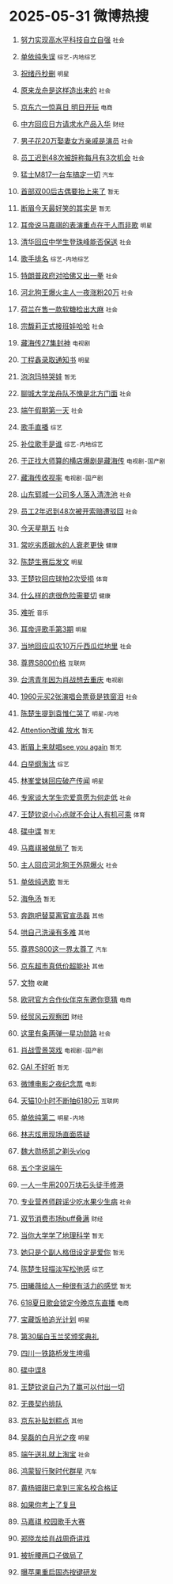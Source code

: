 # 2025-05-31 微博热搜 
1. [努力实现高水平科技自立自强](https://m.weibo.cn/search?containerid=100103type%3D1%26t%3D10%26q%3D%23%E5%8A%AA%E5%8A%9B%E5%AE%9E%E7%8E%B0%E9%AB%98%E6%B0%B4%E5%B9%B3%E7%A7%91%E6%8A%80%E8%87%AA%E7%AB%8B%E8%87%AA%E5%BC%BA%23&stream_entry_id=51&isnewpage=1&extparam=seat%3D1%26q%3D%2523%25E5%258A%25AA%25E5%258A%259B%25E5%25AE%259E%25E7%258E%25B0%25E9%25AB%2598%25E6%25B0%25B4%25E5%25B9%25B3%25E7%25A7%2591%25E6%258A%2580%25E8%2587%25AA%25E7%25AB%258B%25E8%2587%25AA%25E5%25BC%25BA%2523%26dgr%3D0%26cate%3D10103%26filter_type%3Drealtimehot%26stream_entry_id%3D51%26c_type%3D51%26pos%3D0%26display_time%3D1748640097%26pre_seqid%3D1748640097767050254515) `社会` 

2. [单依纯失误](https://m.weibo.cn/search?containerid=100103type%3D1%26t%3D10%26q%3D%23%E5%8D%95%E4%BE%9D%E7%BA%AF%E5%A4%B1%E8%AF%AF%23&stream_entry_id=31&isnewpage=1&extparam=seat%3D1%26cate%3D5001%26dgr%3D0%26stream_entry_id%3D31%26pos%3D0%26flag%3D2%26realpos%3D1%26q%3D%2523%25E5%258D%2595%25E4%25BE%259D%25E7%25BA%25AF%25E5%25A4%25B1%25E8%25AF%25AF%2523%26filter_type%3Drealtimehot%26band_rank%3D1%26c_type%3D31%26lcate%3D5001%26display_time%3D1748640097%26pre_seqid%3D1748640097767050254515) `综艺-内地综艺` 

3. [祝绪丹秒删](https://m.weibo.cn/search?containerid=100103type%3D1%26t%3D10%26q%3D%E7%A5%9D%E7%BB%AA%E4%B8%B9%E7%A7%92%E5%88%A0&stream_entry_id=31&isnewpage=1&extparam=seat%3D1%26cate%3D5001%26dgr%3D0%26stream_entry_id%3D31%26pos%3D1%26flag%3D2%26realpos%3D2%26q%3D%25E7%25A5%259D%25E7%25BB%25AA%25E4%25B8%25B9%25E7%25A7%2592%25E5%2588%25A0%26filter_type%3Drealtimehot%26band_rank%3D2%26c_type%3D31%26lcate%3D5001%26display_time%3D1748640097%26pre_seqid%3D1748640097767050254515) `明星` 

4. [原来龙舟是这样造出来的](https://m.weibo.cn/search?containerid=100103type%3D1%26t%3D10%26q%3D%23%E5%8E%9F%E6%9D%A5%E9%BE%99%E8%88%9F%E6%98%AF%E8%BF%99%E6%A0%B7%E9%80%A0%E5%87%BA%E6%9D%A5%E7%9A%84%23&stream_entry_id=31&isnewpage=1&extparam=seat%3D1%26cate%3D5001%26dgr%3D0%26stream_entry_id%3D31%26pos%3D2%26flag%3D0%26realpos%3D3%26q%3D%2523%25E5%258E%259F%25E6%259D%25A5%25E9%25BE%2599%25E8%2588%259F%25E6%2598%25AF%25E8%25BF%2599%25E6%25A0%25B7%25E9%2580%25A0%25E5%2587%25BA%25E6%259D%25A5%25E7%259A%2584%2523%26filter_type%3Drealtimehot%26band_rank%3D3%26c_type%3D31%26lcate%3D5001%26display_time%3D1748640097%26pre_seqid%3D1748640097767050254515) `社会` 

5. [京东六一惊喜日 明日开玩](https://m.weibo.cn/search?containerid=100103type%3D1%26t%3D10%26q%3D%23%E4%BA%AC%E4%B8%9C%E5%85%AD%E4%B8%80%E6%83%8A%E5%96%9C%E6%97%A5+%E6%98%8E%E6%97%A5%E5%BC%80%E7%8E%A9%23&stream_entry_id=31&isnewpage=1&extparam=seat%3D1%26cate%3D5001%26dgr%3D0%26stream_entry_id%3D31%26adid%3D288463%26q%3D%2523%25E4%25BA%25AC%25E4%25B8%259C%25E5%2585%25AD%25E4%25B8%2580%25E6%2583%258A%25E5%2596%259C%25E6%2597%25A5%2520%25E6%2598%258E%25E6%2597%25A5%25E5%25BC%2580%25E7%258E%25A9%2523%26band_rank%3D4%26pos%3D3%26topic_ad%3D1%26filter_type%3Drealtimehot%26lcate%3D5001%26c_type%3D31%26is_ad_pos%3D1%26display_time%3D1748640097%26pre_seqid%3D1748640097767050254515) `电商` 

6. [中方回应日方请求水产品入华](https://m.weibo.cn/search?containerid=100103type%3D1%26t%3D10%26q%3D%23%E4%B8%AD%E6%96%B9%E5%9B%9E%E5%BA%94%E6%97%A5%E6%96%B9%E8%AF%B7%E6%B1%82%E6%B0%B4%E4%BA%A7%E5%93%81%E5%85%A5%E5%8D%8E%23&stream_entry_id=31&isnewpage=1&extparam=seat%3D1%26cate%3D5001%26dgr%3D0%26stream_entry_id%3D31%26pos%3D4%26flag%3D0%26realpos%3D4%26q%3D%2523%25E4%25B8%25AD%25E6%2596%25B9%25E5%259B%259E%25E5%25BA%2594%25E6%2597%25A5%25E6%2596%25B9%25E8%25AF%25B7%25E6%25B1%2582%25E6%25B0%25B4%25E4%25BA%25A7%25E5%2593%2581%25E5%2585%25A5%25E5%258D%258E%2523%26filter_type%3Drealtimehot%26band_rank%3D4%26c_type%3D31%26lcate%3D5001%26display_time%3D1748640097%26pre_seqid%3D1748640097767050254515) `财经` 

7. [男子花20万娶妻女方亲戚是演员](https://m.weibo.cn/search?containerid=100103type%3D1%26t%3D10%26q%3D%23%E7%94%B7%E5%AD%90%E8%8A%B120%E4%B8%87%E5%A8%B6%E5%A6%BB%E5%A5%B3%E6%96%B9%E4%BA%B2%E6%88%9A%E6%98%AF%E6%BC%94%E5%91%98%23&stream_entry_id=31&isnewpage=1&extparam=seat%3D1%26cate%3D5001%26dgr%3D0%26stream_entry_id%3D31%26pos%3D5%26flag%3D2%26realpos%3D5%26q%3D%2523%25E7%2594%25B7%25E5%25AD%2590%25E8%258A%25B120%25E4%25B8%2587%25E5%25A8%25B6%25E5%25A6%25BB%25E5%25A5%25B3%25E6%2596%25B9%25E4%25BA%25B2%25E6%2588%259A%25E6%2598%25AF%25E6%25BC%2594%25E5%2591%2598%2523%26filter_type%3Drealtimehot%26band_rank%3D5%26c_type%3D31%26lcate%3D5001%26display_time%3D1748640097%26pre_seqid%3D1748640097767050254515) `社会` 

8. [员工迟到48次被辞称每月有3次机会](https://m.weibo.cn/search?containerid=100103type%3D1%26t%3D10%26q%3D%23%E5%91%98%E5%B7%A5%E8%BF%9F%E5%88%B048%E6%AC%A1%E8%A2%AB%E8%BE%9E%E7%A7%B0%E6%AF%8F%E6%9C%88%E6%9C%893%E6%AC%A1%E6%9C%BA%E4%BC%9A%23&stream_entry_id=31&isnewpage=1&extparam=seat%3D1%26cate%3D5001%26dgr%3D0%26stream_entry_id%3D31%26pos%3D6%26flag%3D0%26realpos%3D6%26q%3D%2523%25E5%2591%2598%25E5%25B7%25A5%25E8%25BF%259F%25E5%2588%25B048%25E6%25AC%25A1%25E8%25A2%25AB%25E8%25BE%259E%25E7%25A7%25B0%25E6%25AF%258F%25E6%259C%2588%25E6%259C%25893%25E6%25AC%25A1%25E6%259C%25BA%25E4%25BC%259A%2523%26filter_type%3Drealtimehot%26band_rank%3D6%26c_type%3D31%26lcate%3D5001%26display_time%3D1748640097%26pre_seqid%3D1748640097767050254515) `社会` 

9. [猛士M817一台车搞定一切](https://m.weibo.cn/search?containerid=100103type%3D1%26t%3D10%26q%3D%23%E7%8C%9B%E5%A3%ABM817%E4%B8%80%E5%8F%B0%E8%BD%A6%E6%90%9E%E5%AE%9A%E4%B8%80%E5%88%87%23&stream_entry_id=31&isnewpage=1&extparam=seat%3D1%26cate%3D5001%26dgr%3D0%26stream_entry_id%3D31%26adid%3D288147%26q%3D%2523%25E7%258C%259B%25E5%25A3%25ABM817%25E4%25B8%2580%25E5%258F%25B0%25E8%25BD%25A6%25E6%2590%259E%25E5%25AE%259A%25E4%25B8%2580%25E5%2588%2587%2523%26band_rank%3D7%26pos%3D7%26topic_ad%3D1%26filter_type%3Drealtimehot%26lcate%3D5001%26c_type%3D31%26is_ad_pos%3D1%26display_time%3D1748640097%26pre_seqid%3D1748640097767050254515) `汽车` 

10. [首部双00后古偶要抬上来了](https://m.weibo.cn/search?containerid=100103type%3D1%26t%3D10%26q%3D%E9%A6%96%E9%83%A8%E5%8F%8C00%E5%90%8E%E5%8F%A4%E5%81%B6%E8%A6%81%E6%8A%AC%E4%B8%8A%E6%9D%A5%E4%BA%86&stream_entry_id=31&isnewpage=1&extparam=seat%3D1%26cate%3D5001%26dgr%3D0%26stream_entry_id%3D31%26pos%3D8%26flag%3D2%26realpos%3D7%26q%3D%25E9%25A6%2596%25E9%2583%25A8%25E5%258F%258C00%25E5%2590%258E%25E5%258F%25A4%25E5%2581%25B6%25E8%25A6%2581%25E6%258A%25AC%25E4%25B8%258A%25E6%259D%25A5%25E4%25BA%2586%26filter_type%3Drealtimehot%26band_rank%3D7%26c_type%3D31%26lcate%3D5001%26display_time%3D1748640097%26pre_seqid%3D1748640097767050254515) `暂无` 

11. [断眉今天最好笑的其实是](https://m.weibo.cn/search?containerid=100103type%3D1%26t%3D10%26q%3D%E6%96%AD%E7%9C%89%E4%BB%8A%E5%A4%A9%E6%9C%80%E5%A5%BD%E7%AC%91%E7%9A%84%E5%85%B6%E5%AE%9E%E6%98%AF&stream_entry_id=31&isnewpage=1&extparam=seat%3D1%26cate%3D5001%26dgr%3D0%26stream_entry_id%3D31%26pos%3D9%26flag%3D2%26realpos%3D8%26q%3D%25E6%2596%25AD%25E7%259C%2589%25E4%25BB%258A%25E5%25A4%25A9%25E6%259C%2580%25E5%25A5%25BD%25E7%25AC%2591%25E7%259A%2584%25E5%2585%25B6%25E5%25AE%259E%25E6%2598%25AF%26filter_type%3Drealtimehot%26band_rank%3D8%26c_type%3D31%26lcate%3D5001%26display_time%3D1748640097%26pre_seqid%3D1748640097767050254515) `暂无` 

12. [耳帝说马嘉祺的表演重点在于人而非歌](https://m.weibo.cn/search?containerid=100103type%3D1%26t%3D10%26q%3D%23%E8%80%B3%E5%B8%9D%E8%AF%B4%E9%A9%AC%E5%98%89%E7%A5%BA%E7%9A%84%E8%A1%A8%E6%BC%94%E9%87%8D%E7%82%B9%E5%9C%A8%E4%BA%8E%E4%BA%BA%E8%80%8C%E9%9D%9E%E6%AD%8C%23&stream_entry_id=31&isnewpage=1&extparam=seat%3D1%26cate%3D5001%26dgr%3D0%26stream_entry_id%3D31%26pos%3D10%26flag%3D2%26realpos%3D9%26q%3D%2523%25E8%2580%25B3%25E5%25B8%259D%25E8%25AF%25B4%25E9%25A9%25AC%25E5%2598%2589%25E7%25A5%25BA%25E7%259A%2584%25E8%25A1%25A8%25E6%25BC%2594%25E9%2587%258D%25E7%2582%25B9%25E5%259C%25A8%25E4%25BA%258E%25E4%25BA%25BA%25E8%2580%258C%25E9%259D%259E%25E6%25AD%258C%2523%26filter_type%3Drealtimehot%26band_rank%3D9%26c_type%3D31%26lcate%3D5001%26display_time%3D1748640097%26pre_seqid%3D1748640097767050254515) `明星` 

13. [清华回应中学生登珠峰能否保送](https://m.weibo.cn/search?containerid=100103type%3D1%26t%3D10%26q%3D%23%E6%B8%85%E5%8D%8E%E5%9B%9E%E5%BA%94%E4%B8%AD%E5%AD%A6%E7%94%9F%E7%99%BB%E7%8F%A0%E5%B3%B0%E8%83%BD%E5%90%A6%E4%BF%9D%E9%80%81%23&stream_entry_id=31&isnewpage=1&extparam=seat%3D1%26cate%3D5001%26dgr%3D0%26stream_entry_id%3D31%26pos%3D11%26flag%3D0%26realpos%3D10%26q%3D%2523%25E6%25B8%2585%25E5%258D%258E%25E5%259B%259E%25E5%25BA%2594%25E4%25B8%25AD%25E5%25AD%25A6%25E7%2594%259F%25E7%2599%25BB%25E7%258F%25A0%25E5%25B3%25B0%25E8%2583%25BD%25E5%2590%25A6%25E4%25BF%259D%25E9%2580%2581%2523%26filter_type%3Drealtimehot%26band_rank%3D10%26c_type%3D31%26lcate%3D5001%26display_time%3D1748640097%26pre_seqid%3D1748640097767050254515) `社会` 

14. [歌手排名](https://m.weibo.cn/search?containerid=100103type%3D1%26t%3D10%26q%3D%E6%AD%8C%E6%89%8B%E6%8E%92%E5%90%8D&stream_entry_id=31&isnewpage=1&extparam=seat%3D1%26cate%3D5001%26dgr%3D0%26stream_entry_id%3D31%26pos%3D12%26flag%3D0%26realpos%3D11%26q%3D%25E6%25AD%258C%25E6%2589%258B%25E6%258E%2592%25E5%2590%258D%26filter_type%3Drealtimehot%26band_rank%3D11%26c_type%3D31%26lcate%3D5001%26display_time%3D1748640097%26pre_seqid%3D1748640097767050254515) `综艺-内地综艺` 

15. [特朗普政府对哈佛又出一拳](https://m.weibo.cn/search?containerid=100103type%3D1%26t%3D10%26q%3D%23%E7%89%B9%E6%9C%97%E6%99%AE%E6%94%BF%E5%BA%9C%E5%AF%B9%E5%93%88%E4%BD%9B%E5%8F%88%E5%87%BA%E4%B8%80%E6%8B%B3%23&stream_entry_id=31&isnewpage=1&extparam=seat%3D1%26cate%3D5001%26dgr%3D0%26stream_entry_id%3D31%26pos%3D13%26flag%3D0%26realpos%3D12%26q%3D%2523%25E7%2589%25B9%25E6%259C%2597%25E6%2599%25AE%25E6%2594%25BF%25E5%25BA%259C%25E5%25AF%25B9%25E5%2593%2588%25E4%25BD%259B%25E5%258F%2588%25E5%2587%25BA%25E4%25B8%2580%25E6%258B%25B3%2523%26filter_type%3Drealtimehot%26band_rank%3D12%26c_type%3D31%26lcate%3D5001%26display_time%3D1748640097%26pre_seqid%3D1748640097767050254515) `社会` 

16. [河北狗王爆火主人一夜涨粉20万](https://m.weibo.cn/search?containerid=100103type%3D1%26t%3D10%26q%3D%23%E6%B2%B3%E5%8C%97%E7%8B%97%E7%8E%8B%E7%88%86%E7%81%AB%E4%B8%BB%E4%BA%BA%E4%B8%80%E5%A4%9C%E6%B6%A8%E7%B2%8920%E4%B8%87%23&stream_entry_id=31&isnewpage=1&extparam=seat%3D1%26cate%3D5001%26dgr%3D0%26stream_entry_id%3D31%26pos%3D14%26flag%3D0%26realpos%3D13%26q%3D%2523%25E6%25B2%25B3%25E5%258C%2597%25E7%258B%2597%25E7%258E%258B%25E7%2588%2586%25E7%2581%25AB%25E4%25B8%25BB%25E4%25BA%25BA%25E4%25B8%2580%25E5%25A4%259C%25E6%25B6%25A8%25E7%25B2%258920%25E4%25B8%2587%2523%26filter_type%3Drealtimehot%26band_rank%3D13%26c_type%3D31%26lcate%3D5001%26display_time%3D1748640097%26pre_seqid%3D1748640097767050254515) `社会` 

17. [荷兰在售一款软糖检出大麻](https://m.weibo.cn/search?containerid=100103type%3D1%26t%3D10%26q%3D%23%E8%8D%B7%E5%85%B0%E5%9C%A8%E5%94%AE%E4%B8%80%E6%AC%BE%E8%BD%AF%E7%B3%96%E6%A3%80%E5%87%BA%E5%A4%A7%E9%BA%BB%23&stream_entry_id=31&isnewpage=1&extparam=seat%3D1%26cate%3D5001%26dgr%3D0%26stream_entry_id%3D31%26pos%3D15%26flag%3D1%26realpos%3D14%26q%3D%2523%25E8%258D%25B7%25E5%2585%25B0%25E5%259C%25A8%25E5%2594%25AE%25E4%25B8%2580%25E6%25AC%25BE%25E8%25BD%25AF%25E7%25B3%2596%25E6%25A3%2580%25E5%2587%25BA%25E5%25A4%25A7%25E9%25BA%25BB%2523%26filter_type%3Drealtimehot%26band_rank%3D14%26c_type%3D31%26lcate%3D5001%26display_time%3D1748640097%26pre_seqid%3D1748640097767050254515) `社会` 

18. [宗馥莉正式接班娃哈哈](https://m.weibo.cn/search?containerid=100103type%3D1%26t%3D10%26q%3D%23%E5%AE%97%E9%A6%A5%E8%8E%89%E6%AD%A3%E5%BC%8F%E6%8E%A5%E7%8F%AD%E5%A8%83%E5%93%88%E5%93%88%23&stream_entry_id=31&isnewpage=1&extparam=seat%3D1%26cate%3D5001%26dgr%3D0%26stream_entry_id%3D31%26pos%3D16%26flag%3D0%26realpos%3D15%26q%3D%2523%25E5%25AE%2597%25E9%25A6%25A5%25E8%258E%2589%25E6%25AD%25A3%25E5%25BC%258F%25E6%258E%25A5%25E7%258F%25AD%25E5%25A8%2583%25E5%2593%2588%25E5%2593%2588%2523%26filter_type%3Drealtimehot%26band_rank%3D15%26c_type%3D31%26lcate%3D5001%26display_time%3D1748640097%26pre_seqid%3D1748640097767050254515) `社会` 

19. [藏海传27集封神](https://m.weibo.cn/search?containerid=100103type%3D1%26t%3D10%26q%3D%23%E8%97%8F%E6%B5%B7%E4%BC%A027%E9%9B%86%E5%B0%81%E7%A5%9E%23&stream_entry_id=31&isnewpage=1&extparam=seat%3D1%26cate%3D5001%26dgr%3D0%26stream_entry_id%3D31%26pos%3D17%26flag%3D0%26realpos%3D16%26q%3D%2523%25E8%2597%258F%25E6%25B5%25B7%25E4%25BC%25A027%25E9%259B%2586%25E5%25B0%2581%25E7%25A5%259E%2523%26filter_type%3Drealtimehot%26band_rank%3D16%26c_type%3D31%26lcate%3D5001%26display_time%3D1748640097%26pre_seqid%3D1748640097767050254515) `电视剧` 

20. [丁程鑫录取通知书](https://m.weibo.cn/search?containerid=100103type%3D1%26t%3D10%26q%3D%23%E4%B8%81%E7%A8%8B%E9%91%AB%E5%BD%95%E5%8F%96%E9%80%9A%E7%9F%A5%E4%B9%A6%23&stream_entry_id=31&isnewpage=1&extparam=seat%3D1%26cate%3D5001%26dgr%3D0%26stream_entry_id%3D31%26pos%3D18%26flag%3D2%26realpos%3D17%26q%3D%2523%25E4%25B8%2581%25E7%25A8%258B%25E9%2591%25AB%25E5%25BD%2595%25E5%258F%2596%25E9%2580%259A%25E7%259F%25A5%25E4%25B9%25A6%2523%26filter_type%3Drealtimehot%26band_rank%3D17%26c_type%3D31%26lcate%3D5001%26display_time%3D1748640097%26pre_seqid%3D1748640097767050254515) `明星` 

21. [泡泡玛特哭娃](https://m.weibo.cn/search?containerid=100103type%3D1%26t%3D10%26q%3D%E6%B3%A1%E6%B3%A1%E7%8E%9B%E7%89%B9%E5%93%AD%E5%A8%83&stream_entry_id=31&isnewpage=1&extparam=seat%3D1%26cate%3D5001%26dgr%3D0%26stream_entry_id%3D31%26pos%3D19%26flag%3D0%26realpos%3D18%26q%3D%25E6%25B3%25A1%25E6%25B3%25A1%25E7%258E%259B%25E7%2589%25B9%25E5%2593%25AD%25E5%25A8%2583%26filter_type%3Drealtimehot%26band_rank%3D18%26c_type%3D31%26lcate%3D5001%26display_time%3D1748640097%26pre_seqid%3D1748640097767050254515) `暂无` 

22. [聊城大学龙舟队不愧是北方门面](https://m.weibo.cn/search?containerid=100103type%3D1%26t%3D10%26q%3D%23%E8%81%8A%E5%9F%8E%E5%A4%A7%E5%AD%A6%E9%BE%99%E8%88%9F%E9%98%9F%E4%B8%8D%E6%84%A7%E6%98%AF%E5%8C%97%E6%96%B9%E9%97%A8%E9%9D%A2%23&stream_entry_id=31&isnewpage=1&extparam=seat%3D1%26cate%3D5001%26dgr%3D0%26stream_entry_id%3D31%26pos%3D20%26flag%3D1%26realpos%3D19%26q%3D%2523%25E8%2581%258A%25E5%259F%258E%25E5%25A4%25A7%25E5%25AD%25A6%25E9%25BE%2599%25E8%2588%259F%25E9%2598%259F%25E4%25B8%258D%25E6%2584%25A7%25E6%2598%25AF%25E5%258C%2597%25E6%2596%25B9%25E9%2597%25A8%25E9%259D%25A2%2523%26filter_type%3Drealtimehot%26band_rank%3D19%26c_type%3D31%26lcate%3D5001%26display_time%3D1748640097%26pre_seqid%3D1748640097767050254515) `社会` 

23. [端午假期第一天](https://m.weibo.cn/search?containerid=100103type%3D1%26t%3D10%26q%3D%23%E7%AB%AF%E5%8D%88%E5%81%87%E6%9C%9F%E7%AC%AC%E4%B8%80%E5%A4%A9%23&stream_entry_id=31&isnewpage=1&extparam=seat%3D1%26cate%3D5001%26dgr%3D0%26stream_entry_id%3D31%26pos%3D21%26flag%3D0%26realpos%3D20%26q%3D%2523%25E7%25AB%25AF%25E5%258D%2588%25E5%2581%2587%25E6%259C%259F%25E7%25AC%25AC%25E4%25B8%2580%25E5%25A4%25A9%2523%26filter_type%3Drealtimehot%26band_rank%3D20%26c_type%3D31%26lcate%3D5001%26display_time%3D1748640097%26pre_seqid%3D1748640097767050254515) `社会` 

24. [歌手直播](https://m.weibo.cn/search?containerid=100103type%3D1%26t%3D10%26q%3D%E6%AD%8C%E6%89%8B%E7%9B%B4%E6%92%AD&stream_entry_id=31&isnewpage=1&extparam=seat%3D1%26cate%3D5001%26dgr%3D0%26stream_entry_id%3D31%26pos%3D22%26flag%3D0%26realpos%3D21%26q%3D%25E6%25AD%258C%25E6%2589%258B%25E7%259B%25B4%25E6%2592%25AD%26filter_type%3Drealtimehot%26band_rank%3D21%26c_type%3D31%26lcate%3D5001%26display_time%3D1748640097%26pre_seqid%3D1748640097767050254515) `综艺` 

25. [补位歌手是谁](https://m.weibo.cn/search?containerid=100103type%3D1%26t%3D10%26q%3D%E8%A1%A5%E4%BD%8D%E6%AD%8C%E6%89%8B%E6%98%AF%E8%B0%81&stream_entry_id=31&isnewpage=1&extparam=seat%3D1%26cate%3D5001%26dgr%3D0%26stream_entry_id%3D31%26pos%3D23%26flag%3D0%26realpos%3D22%26q%3D%25E8%25A1%25A5%25E4%25BD%258D%25E6%25AD%258C%25E6%2589%258B%25E6%2598%25AF%25E8%25B0%2581%26filter_type%3Drealtimehot%26band_rank%3D22%26c_type%3D31%26lcate%3D5001%26display_time%3D1748640097%26pre_seqid%3D1748640097767050254515) `综艺-内地综艺` 

26. [于正找大师算的横店爆剧是藏海传](https://m.weibo.cn/search?containerid=100103type%3D1%26t%3D10%26q%3D%E4%BA%8E%E6%AD%A3%E6%89%BE%E5%A4%A7%E5%B8%88%E7%AE%97%E7%9A%84%E6%A8%AA%E5%BA%97%E7%88%86%E5%89%A7%E6%98%AF%E8%97%8F%E6%B5%B7%E4%BC%A0&stream_entry_id=31&isnewpage=1&extparam=seat%3D1%26cate%3D5001%26dgr%3D0%26stream_entry_id%3D31%26pos%3D24%26flag%3D0%26realpos%3D23%26q%3D%25E4%25BA%258E%25E6%25AD%25A3%25E6%2589%25BE%25E5%25A4%25A7%25E5%25B8%2588%25E7%25AE%2597%25E7%259A%2584%25E6%25A8%25AA%25E5%25BA%2597%25E7%2588%2586%25E5%2589%25A7%25E6%2598%25AF%25E8%2597%258F%25E6%25B5%25B7%25E4%25BC%25A0%26filter_type%3Drealtimehot%26band_rank%3D23%26c_type%3D31%26lcate%3D5001%26display_time%3D1748640097%26pre_seqid%3D1748640097767050254515) `电视剧-国产剧` 

27. [藏海传收视率](https://m.weibo.cn/search?containerid=100103type%3D1%26t%3D10%26q%3D%23%E8%97%8F%E6%B5%B7%E4%BC%A0%E6%94%B6%E8%A7%86%E7%8E%87%23&stream_entry_id=31&isnewpage=1&extparam=seat%3D1%26cate%3D5001%26dgr%3D0%26stream_entry_id%3D31%26pos%3D25%26flag%3D0%26realpos%3D24%26q%3D%2523%25E8%2597%258F%25E6%25B5%25B7%25E4%25BC%25A0%25E6%2594%25B6%25E8%25A7%2586%25E7%258E%2587%2523%26filter_type%3Drealtimehot%26band_rank%3D24%26c_type%3D31%26lcate%3D5001%26display_time%3D1748640097%26pre_seqid%3D1748640097767050254515) `电视剧-国产剧` 

28. [山东郓城一公司多人落入清洗池](https://m.weibo.cn/search?containerid=100103type%3D1%26t%3D10%26q%3D%23%E5%B1%B1%E4%B8%9C%E9%83%93%E5%9F%8E%E4%B8%80%E5%85%AC%E5%8F%B8%E5%A4%9A%E4%BA%BA%E8%90%BD%E5%85%A5%E6%B8%85%E6%B4%97%E6%B1%A0%23&stream_entry_id=31&isnewpage=1&extparam=seat%3D1%26cate%3D5001%26dgr%3D0%26stream_entry_id%3D31%26pos%3D26%26flag%3D0%26realpos%3D25%26q%3D%2523%25E5%25B1%25B1%25E4%25B8%259C%25E9%2583%2593%25E5%259F%258E%25E4%25B8%2580%25E5%2585%25AC%25E5%258F%25B8%25E5%25A4%259A%25E4%25BA%25BA%25E8%2590%25BD%25E5%2585%25A5%25E6%25B8%2585%25E6%25B4%2597%25E6%25B1%25A0%2523%26filter_type%3Drealtimehot%26band_rank%3D25%26c_type%3D31%26lcate%3D5001%26display_time%3D1748640097%26pre_seqid%3D1748640097767050254515) `社会` 

29. [员工2年迟到48次被开索赔遭驳回](https://m.weibo.cn/search?containerid=100103type%3D1%26t%3D10%26q%3D%23%E5%91%98%E5%B7%A52%E5%B9%B4%E8%BF%9F%E5%88%B048%E6%AC%A1%E8%A2%AB%E5%BC%80%E7%B4%A2%E8%B5%94%E9%81%AD%E9%A9%B3%E5%9B%9E%23&stream_entry_id=31&isnewpage=1&extparam=seat%3D1%26cate%3D5001%26dgr%3D0%26stream_entry_id%3D31%26pos%3D27%26flag%3D0%26realpos%3D26%26q%3D%2523%25E5%2591%2598%25E5%25B7%25A52%25E5%25B9%25B4%25E8%25BF%259F%25E5%2588%25B048%25E6%25AC%25A1%25E8%25A2%25AB%25E5%25BC%2580%25E7%25B4%25A2%25E8%25B5%2594%25E9%2581%25AD%25E9%25A9%25B3%25E5%259B%259E%2523%26filter_type%3Drealtimehot%26band_rank%3D26%26c_type%3D31%26lcate%3D5001%26display_time%3D1748640097%26pre_seqid%3D1748640097767050254515) `社会` 

30. [今天星期五](https://m.weibo.cn/search?containerid=100103type%3D1%26t%3D10%26q%3D%23%E4%BB%8A%E5%A4%A9%E6%98%9F%E6%9C%9F%E4%BA%94%23&stream_entry_id=31&isnewpage=1&extparam=seat%3D1%26cate%3D5001%26dgr%3D0%26stream_entry_id%3D31%26pos%3D28%26flag%3D0%26realpos%3D27%26q%3D%2523%25E4%25BB%258A%25E5%25A4%25A9%25E6%2598%259F%25E6%259C%259F%25E4%25BA%2594%2523%26filter_type%3Drealtimehot%26band_rank%3D27%26c_type%3D31%26lcate%3D5001%26display_time%3D1748640097%26pre_seqid%3D1748640097767050254515) `社会` 

31. [常吃劣质碳水的人衰老更快](https://m.weibo.cn/search?containerid=100103type%3D1%26t%3D10%26q%3D%23%E5%B8%B8%E5%90%83%E5%8A%A3%E8%B4%A8%E7%A2%B3%E6%B0%B4%E7%9A%84%E4%BA%BA%E8%A1%B0%E8%80%81%E6%9B%B4%E5%BF%AB%23&stream_entry_id=31&isnewpage=1&extparam=seat%3D1%26cate%3D5001%26dgr%3D0%26stream_entry_id%3D31%26pos%3D29%26flag%3D0%26realpos%3D28%26q%3D%2523%25E5%25B8%25B8%25E5%2590%2583%25E5%258A%25A3%25E8%25B4%25A8%25E7%25A2%25B3%25E6%25B0%25B4%25E7%259A%2584%25E4%25BA%25BA%25E8%25A1%25B0%25E8%2580%2581%25E6%259B%25B4%25E5%25BF%25AB%2523%26filter_type%3Drealtimehot%26band_rank%3D28%26c_type%3D31%26lcate%3D5001%26display_time%3D1748640097%26pre_seqid%3D1748640097767050254515) `健康` 

32. [陈楚生赛后发文](https://m.weibo.cn/search?containerid=100103type%3D1%26t%3D10%26q%3D%23%E9%99%88%E6%A5%9A%E7%94%9F%E8%B5%9B%E5%90%8E%E5%8F%91%E6%96%87%23&stream_entry_id=31&isnewpage=1&extparam=seat%3D1%26cate%3D5001%26dgr%3D0%26stream_entry_id%3D31%26pos%3D30%26flag%3D0%26realpos%3D29%26q%3D%2523%25E9%2599%2588%25E6%25A5%259A%25E7%2594%259F%25E8%25B5%259B%25E5%2590%258E%25E5%258F%2591%25E6%2596%2587%2523%26filter_type%3Drealtimehot%26band_rank%3D29%26c_type%3D31%26lcate%3D5001%26display_time%3D1748640097%26pre_seqid%3D1748640097767050254515) `明星` 

33. [王楚钦回应球拍2次受损](https://m.weibo.cn/search?containerid=100103type%3D1%26t%3D10%26q%3D%23%E7%8E%8B%E6%A5%9A%E9%92%A6%E5%9B%9E%E5%BA%94%E7%90%83%E6%8B%8D2%E6%AC%A1%E5%8F%97%E6%8D%9F%23&stream_entry_id=31&isnewpage=1&extparam=seat%3D1%26cate%3D5001%26dgr%3D0%26stream_entry_id%3D31%26pos%3D31%26flag%3D0%26realpos%3D30%26q%3D%2523%25E7%258E%258B%25E6%25A5%259A%25E9%2592%25A6%25E5%259B%259E%25E5%25BA%2594%25E7%2590%2583%25E6%258B%258D2%25E6%25AC%25A1%25E5%258F%2597%25E6%258D%259F%2523%26filter_type%3Drealtimehot%26band_rank%3D30%26c_type%3D31%26lcate%3D5001%26display_time%3D1748640097%26pre_seqid%3D1748640097767050254515) `体育` 

34. [什么样的痣很危险需要切](https://m.weibo.cn/search?containerid=100103type%3D1%26t%3D10%26q%3D%23%E4%BB%80%E4%B9%88%E6%A0%B7%E7%9A%84%E7%97%A3%E5%BE%88%E5%8D%B1%E9%99%A9%E9%9C%80%E8%A6%81%E5%88%87%23&stream_entry_id=31&isnewpage=1&extparam=seat%3D1%26cate%3D5001%26dgr%3D0%26stream_entry_id%3D31%26pos%3D32%26flag%3D0%26realpos%3D31%26q%3D%2523%25E4%25BB%2580%25E4%25B9%2588%25E6%25A0%25B7%25E7%259A%2584%25E7%2597%25A3%25E5%25BE%2588%25E5%258D%25B1%25E9%2599%25A9%25E9%259C%2580%25E8%25A6%2581%25E5%2588%2587%2523%26filter_type%3Drealtimehot%26band_rank%3D31%26c_type%3D31%26lcate%3D5001%26display_time%3D1748640097%26pre_seqid%3D1748640097767050254515) `健康` 

35. [难听](https://m.weibo.cn/search?containerid=100103type%3D1%26t%3D10%26q%3D%E9%9A%BE%E5%90%AC&stream_entry_id=31&isnewpage=1&extparam=seat%3D1%26cate%3D5001%26dgr%3D0%26stream_entry_id%3D31%26pos%3D33%26flag%3D0%26realpos%3D32%26q%3D%25E9%259A%25BE%25E5%2590%25AC%26filter_type%3Drealtimehot%26band_rank%3D32%26c_type%3D31%26lcate%3D5001%26display_time%3D1748640097%26pre_seqid%3D1748640097767050254515) `音乐` 

36. [耳帝评歌手第3期](https://m.weibo.cn/search?containerid=100103type%3D1%26t%3D10%26q%3D%E8%80%B3%E5%B8%9D%E8%AF%84%E6%AD%8C%E6%89%8B%E7%AC%AC3%E6%9C%9F&stream_entry_id=31&isnewpage=1&extparam=seat%3D1%26cate%3D5001%26dgr%3D0%26stream_entry_id%3D31%26pos%3D34%26flag%3D0%26realpos%3D33%26q%3D%25E8%2580%25B3%25E5%25B8%259D%25E8%25AF%2584%25E6%25AD%258C%25E6%2589%258B%25E7%25AC%25AC3%25E6%259C%259F%26filter_type%3Drealtimehot%26band_rank%3D33%26c_type%3D31%26lcate%3D5001%26display_time%3D1748640097%26pre_seqid%3D1748640097767050254515) `明星` 

37. [当地回应瓜农10万斤西瓜烂地里](https://m.weibo.cn/search?containerid=100103type%3D1%26t%3D10%26q%3D%23%E5%BD%93%E5%9C%B0%E5%9B%9E%E5%BA%94%E7%93%9C%E5%86%9C10%E4%B8%87%E6%96%A4%E8%A5%BF%E7%93%9C%E7%83%82%E5%9C%B0%E9%87%8C%23&stream_entry_id=31&isnewpage=1&extparam=seat%3D1%26cate%3D5001%26dgr%3D0%26stream_entry_id%3D31%26pos%3D35%26flag%3D0%26realpos%3D34%26q%3D%2523%25E5%25BD%2593%25E5%259C%25B0%25E5%259B%259E%25E5%25BA%2594%25E7%2593%259C%25E5%2586%259C10%25E4%25B8%2587%25E6%2596%25A4%25E8%25A5%25BF%25E7%2593%259C%25E7%2583%2582%25E5%259C%25B0%25E9%2587%258C%2523%26filter_type%3Drealtimehot%26band_rank%3D34%26c_type%3D31%26lcate%3D5001%26display_time%3D1748640097%26pre_seqid%3D1748640097767050254515) `社会` 

38. [尊界S800价格](https://m.weibo.cn/search?containerid=100103type%3D1%26t%3D10%26q%3D%E5%B0%8A%E7%95%8CS800%E4%BB%B7%E6%A0%BC&stream_entry_id=31&isnewpage=1&extparam=seat%3D1%26cate%3D5001%26dgr%3D0%26stream_entry_id%3D31%26pos%3D36%26flag%3D0%26realpos%3D35%26q%3D%25E5%25B0%258A%25E7%2595%258CS800%25E4%25BB%25B7%25E6%25A0%25BC%26filter_type%3Drealtimehot%26band_rank%3D35%26c_type%3D31%26lcate%3D5001%26display_time%3D1748640097%26pre_seqid%3D1748640097767050254515) `互联网` 

39. [台湾青年因为肖战想去重庆](https://m.weibo.cn/search?containerid=100103type%3D1%26t%3D10%26q%3D%23%E5%8F%B0%E6%B9%BE%E9%9D%92%E5%B9%B4%E5%9B%A0%E4%B8%BA%E8%82%96%E6%88%98%E6%83%B3%E5%8E%BB%E9%87%8D%E5%BA%86%23&stream_entry_id=31&isnewpage=1&extparam=seat%3D1%26cate%3D5001%26dgr%3D0%26stream_entry_id%3D31%26pos%3D37%26flag%3D0%26realpos%3D36%26q%3D%2523%25E5%258F%25B0%25E6%25B9%25BE%25E9%259D%2592%25E5%25B9%25B4%25E5%259B%25A0%25E4%25B8%25BA%25E8%2582%2596%25E6%2588%2598%25E6%2583%25B3%25E5%258E%25BB%25E9%2587%258D%25E5%25BA%2586%2523%26filter_type%3Drealtimehot%26band_rank%3D36%26c_type%3D31%26lcate%3D5001%26display_time%3D1748640097%26pre_seqid%3D1748640097767050254515) `电视剧` 

40. [1960元买2张演唱会票竟是铁窗泪](https://m.weibo.cn/search?containerid=100103type%3D1%26t%3D10%26q%3D%231960%E5%85%83%E4%B9%B02%E5%BC%A0%E6%BC%94%E5%94%B1%E4%BC%9A%E7%A5%A8%E7%AB%9F%E6%98%AF%E9%93%81%E7%AA%97%E6%B3%AA%23&stream_entry_id=31&isnewpage=1&extparam=seat%3D1%26cate%3D5001%26dgr%3D0%26stream_entry_id%3D31%26pos%3D38%26flag%3D0%26realpos%3D37%26q%3D%25231960%25E5%2585%2583%25E4%25B9%25B02%25E5%25BC%25A0%25E6%25BC%2594%25E5%2594%25B1%25E4%25BC%259A%25E7%25A5%25A8%25E7%25AB%259F%25E6%2598%25AF%25E9%2593%2581%25E7%25AA%2597%25E6%25B3%25AA%2523%26filter_type%3Drealtimehot%26band_rank%3D37%26c_type%3D31%26lcate%3D5001%26display_time%3D1748640097%26pre_seqid%3D1748640097767050254515) `社会` 

41. [陈楚生提到袁惟仁哭了](https://m.weibo.cn/search?containerid=100103type%3D1%26t%3D10%26q%3D%23%E9%99%88%E6%A5%9A%E7%94%9F%E6%8F%90%E5%88%B0%E8%A2%81%E6%83%9F%E4%BB%81%E5%93%AD%E4%BA%86%23&stream_entry_id=31&isnewpage=1&extparam=seat%3D1%26cate%3D5001%26dgr%3D0%26stream_entry_id%3D31%26pos%3D39%26flag%3D0%26realpos%3D38%26q%3D%2523%25E9%2599%2588%25E6%25A5%259A%25E7%2594%259F%25E6%258F%2590%25E5%2588%25B0%25E8%25A2%2581%25E6%2583%259F%25E4%25BB%2581%25E5%2593%25AD%25E4%25BA%2586%2523%26filter_type%3Drealtimehot%26band_rank%3D38%26c_type%3D31%26lcate%3D5001%26display_time%3D1748640097%26pre_seqid%3D1748640097767050254515) `明星-内地` 

42. [Attention改编 放水](https://m.weibo.cn/search?containerid=100103type%3D1%26t%3D10%26q%3DAttention%E6%94%B9%E7%BC%96+%E6%94%BE%E6%B0%B4&stream_entry_id=31&isnewpage=1&extparam=seat%3D1%26cate%3D5001%26dgr%3D0%26stream_entry_id%3D31%26pos%3D40%26flag%3D0%26realpos%3D39%26q%3DAttention%25E6%2594%25B9%25E7%25BC%2596%2520%25E6%2594%25BE%25E6%25B0%25B4%26filter_type%3Drealtimehot%26band_rank%3D39%26c_type%3D31%26lcate%3D5001%26display_time%3D1748640097%26pre_seqid%3D1748640097767050254515) `暂无` 

43. [断眉上来就唱see you again](https://m.weibo.cn/search?containerid=100103type%3D1%26t%3D10%26q%3D%E6%96%AD%E7%9C%89%E4%B8%8A%E6%9D%A5%E5%B0%B1%E5%94%B1see+you+again&stream_entry_id=31&isnewpage=1&extparam=seat%3D1%26cate%3D5001%26dgr%3D0%26stream_entry_id%3D31%26pos%3D41%26flag%3D0%26realpos%3D40%26q%3D%25E6%2596%25AD%25E7%259C%2589%25E4%25B8%258A%25E6%259D%25A5%25E5%25B0%25B1%25E5%2594%25B1see%2520you%2520again%26filter_type%3Drealtimehot%26band_rank%3D40%26c_type%3D31%26lcate%3D5001%26display_time%3D1748640097%26pre_seqid%3D1748640097767050254515) `暂无` 

44. [白举纲淘汰](https://m.weibo.cn/search?containerid=100103type%3D1%26t%3D10%26q%3D%E7%99%BD%E4%B8%BE%E7%BA%B2%E6%B7%98%E6%B1%B0&stream_entry_id=31&isnewpage=1&extparam=seat%3D1%26cate%3D5001%26dgr%3D0%26stream_entry_id%3D31%26pos%3D42%26flag%3D0%26realpos%3D41%26q%3D%25E7%2599%25BD%25E4%25B8%25BE%25E7%25BA%25B2%25E6%25B7%2598%25E6%25B1%25B0%26filter_type%3Drealtimehot%26band_rank%3D41%26c_type%3D31%26lcate%3D5001%26display_time%3D1748640097%26pre_seqid%3D1748640097767050254515) `综艺` 

45. [林峯堂妹回应破产传闻](https://m.weibo.cn/search?containerid=100103type%3D1%26t%3D10%26q%3D%23%E6%9E%97%E5%B3%AF%E5%A0%82%E5%A6%B9%E5%9B%9E%E5%BA%94%E7%A0%B4%E4%BA%A7%E4%BC%A0%E9%97%BB%23&stream_entry_id=31&isnewpage=1&extparam=seat%3D1%26cate%3D5001%26dgr%3D0%26stream_entry_id%3D31%26pos%3D43%26flag%3D0%26realpos%3D42%26q%3D%2523%25E6%259E%2597%25E5%25B3%25AF%25E5%25A0%2582%25E5%25A6%25B9%25E5%259B%259E%25E5%25BA%2594%25E7%25A0%25B4%25E4%25BA%25A7%25E4%25BC%25A0%25E9%2597%25BB%2523%26filter_type%3Drealtimehot%26band_rank%3D42%26c_type%3D31%26lcate%3D5001%26display_time%3D1748640097%26pre_seqid%3D1748640097767050254515) `明星` 

46. [专家谈大学生恋爱意愿为何走低](https://m.weibo.cn/search?containerid=100103type%3D1%26t%3D10%26q%3D%23%E4%B8%93%E5%AE%B6%E8%B0%88%E5%A4%A7%E5%AD%A6%E7%94%9F%E6%81%8B%E7%88%B1%E6%84%8F%E6%84%BF%E4%B8%BA%E4%BD%95%E8%B5%B0%E4%BD%8E%23&stream_entry_id=31&isnewpage=1&extparam=seat%3D1%26cate%3D5001%26dgr%3D0%26stream_entry_id%3D31%26pos%3D44%26flag%3D0%26realpos%3D43%26q%3D%2523%25E4%25B8%2593%25E5%25AE%25B6%25E8%25B0%2588%25E5%25A4%25A7%25E5%25AD%25A6%25E7%2594%259F%25E6%2581%258B%25E7%2588%25B1%25E6%2584%258F%25E6%2584%25BF%25E4%25B8%25BA%25E4%25BD%2595%25E8%25B5%25B0%25E4%25BD%258E%2523%26filter_type%3Drealtimehot%26band_rank%3D43%26c_type%3D31%26lcate%3D5001%26display_time%3D1748640097%26pre_seqid%3D1748640097767050254515) `社会` 

47. [王楚钦说小心点就不会让人有机可乘](https://m.weibo.cn/search?containerid=100103type%3D1%26t%3D10%26q%3D%23%E7%8E%8B%E6%A5%9A%E9%92%A6%E8%AF%B4%E5%B0%8F%E5%BF%83%E7%82%B9%E5%B0%B1%E4%B8%8D%E4%BC%9A%E8%AE%A9%E4%BA%BA%E6%9C%89%E6%9C%BA%E5%8F%AF%E4%B9%98%23&stream_entry_id=31&isnewpage=1&extparam=seat%3D1%26cate%3D5001%26dgr%3D0%26stream_entry_id%3D31%26pos%3D45%26flag%3D0%26realpos%3D44%26q%3D%2523%25E7%258E%258B%25E6%25A5%259A%25E9%2592%25A6%25E8%25AF%25B4%25E5%25B0%258F%25E5%25BF%2583%25E7%2582%25B9%25E5%25B0%25B1%25E4%25B8%258D%25E4%25BC%259A%25E8%25AE%25A9%25E4%25BA%25BA%25E6%259C%2589%25E6%259C%25BA%25E5%258F%25AF%25E4%25B9%2598%2523%26filter_type%3Drealtimehot%26band_rank%3D44%26c_type%3D31%26lcate%3D5001%26display_time%3D1748640097%26pre_seqid%3D1748640097767050254515) `体育` 

48. [碟中谍](https://m.weibo.cn/search?containerid=100103type%3D1%26t%3D10%26q%3D%E7%A2%9F%E4%B8%AD%E8%B0%8D&stream_entry_id=31&isnewpage=1&extparam=seat%3D1%26cate%3D5001%26dgr%3D0%26stream_entry_id%3D31%26pos%3D46%26flag%3D0%26realpos%3D45%26q%3D%25E7%25A2%259F%25E4%25B8%25AD%25E8%25B0%258D%26filter_type%3Drealtimehot%26band_rank%3D45%26c_type%3D31%26lcate%3D5001%26display_time%3D1748640097%26pre_seqid%3D1748640097767050254515) `暂无` 

49. [马嘉祺被做局了](https://m.weibo.cn/search?containerid=100103type%3D1%26t%3D10%26q%3D%E9%A9%AC%E5%98%89%E7%A5%BA%E8%A2%AB%E5%81%9A%E5%B1%80%E4%BA%86&stream_entry_id=31&isnewpage=1&extparam=seat%3D1%26cate%3D5001%26dgr%3D0%26stream_entry_id%3D31%26pos%3D47%26flag%3D0%26realpos%3D46%26q%3D%25E9%25A9%25AC%25E5%2598%2589%25E7%25A5%25BA%25E8%25A2%25AB%25E5%2581%259A%25E5%25B1%2580%25E4%25BA%2586%26filter_type%3Drealtimehot%26band_rank%3D46%26c_type%3D31%26lcate%3D5001%26display_time%3D1748640097%26pre_seqid%3D1748640097767050254515) `暂无` 

50. [主人回应河北狗王外网爆火](https://m.weibo.cn/search?containerid=100103type%3D1%26t%3D10%26q%3D%23%E4%B8%BB%E4%BA%BA%E5%9B%9E%E5%BA%94%E6%B2%B3%E5%8C%97%E7%8B%97%E7%8E%8B%E5%A4%96%E7%BD%91%E7%88%86%E7%81%AB%23&stream_entry_id=31&isnewpage=1&extparam=seat%3D1%26cate%3D5001%26dgr%3D0%26stream_entry_id%3D31%26pos%3D48%26flag%3D1%26realpos%3D47%26q%3D%2523%25E4%25B8%25BB%25E4%25BA%25BA%25E5%259B%259E%25E5%25BA%2594%25E6%25B2%25B3%25E5%258C%2597%25E7%258B%2597%25E7%258E%258B%25E5%25A4%2596%25E7%25BD%2591%25E7%2588%2586%25E7%2581%25AB%2523%26filter_type%3Drealtimehot%26band_rank%3D47%26c_type%3D31%26lcate%3D5001%26display_time%3D1748640097%26pre_seqid%3D1748640097767050254515) `社会` 

51. [单依纯选歌](https://m.weibo.cn/search?containerid=100103type%3D1%26t%3D10%26q%3D%E5%8D%95%E4%BE%9D%E7%BA%AF%E9%80%89%E6%AD%8C&stream_entry_id=31&isnewpage=1&extparam=seat%3D1%26cate%3D5001%26dgr%3D0%26stream_entry_id%3D31%26pos%3D49%26flag%3D0%26realpos%3D48%26q%3D%25E5%258D%2595%25E4%25BE%259D%25E7%25BA%25AF%25E9%2580%2589%25E6%25AD%258C%26filter_type%3Drealtimehot%26band_rank%3D48%26c_type%3D31%26lcate%3D5001%26display_time%3D1748640097%26pre_seqid%3D1748640097767050254515) `暂无` 

52. [海龟汤](https://m.weibo.cn/search?containerid=100103type%3D1%26t%3D10%26q%3D%E6%B5%B7%E9%BE%9F%E6%B1%A4&stream_entry_id=31&isnewpage=1&extparam=seat%3D1%26cate%3D5001%26dgr%3D0%26stream_entry_id%3D31%26pos%3D50%26flag%3D0%26realpos%3D49%26q%3D%25E6%25B5%25B7%25E9%25BE%259F%25E6%25B1%25A4%26filter_type%3Drealtimehot%26band_rank%3D49%26c_type%3D31%26lcate%3D5001%26display_time%3D1748640097%26pre_seqid%3D1748640097767050254515) `暂无` 

53. [奔跑吧替莫离官宣丞磊](https://m.weibo.cn/search?containerid=100103type%3D1%26t%3D10%26q%3D%23%E5%A5%94%E8%B7%91%E5%90%A7%E6%9B%BF%E8%8E%AB%E7%A6%BB%E5%AE%98%E5%AE%A3%E4%B8%9E%E7%A3%8A%23&stream_entry_id=31&isnewpage=1&extparam=seat%3D1%26cate%3D5001%26dgr%3D0%26stream_entry_id%3D31%26pos%3D51%26flag%3D0%26realpos%3D50%26q%3D%2523%25E5%25A5%2594%25E8%25B7%2591%25E5%2590%25A7%25E6%259B%25BF%25E8%258E%25AB%25E7%25A6%25BB%25E5%25AE%2598%25E5%25AE%25A3%25E4%25B8%259E%25E7%25A3%258A%2523%26filter_type%3Drealtimehot%26band_rank%3D50%26c_type%3D31%26lcate%3D5001%26display_time%3D1748640097%26pre_seqid%3D1748640097767050254515) `其他` 

54. [哄自己洗澡有多难](https://m.weibo.cn/search?containerid=100103type%3D1%26t%3D10%26q%3D%23%E5%93%84%E8%87%AA%E5%B7%B1%E6%B4%97%E6%BE%A1%E6%9C%89%E5%A4%9A%E9%9A%BE%23&stream_entry_id=31&isnewpage=1&extparam=seat%3D1%26filter_type%3Drealtimehot%26c_type%3D31%26topic_ad%3D1%26pos%3D3%26cate%3D5001%26q%3D%2523%25E5%2593%2584%25E8%2587%25AA%25E5%25B7%25B1%25E6%25B4%2597%25E6%25BE%25A1%25E6%259C%2589%25E5%25A4%259A%25E9%259A%25BE%2523%26dgr%3D0%26stream_entry_id%3D31%26adid%3D288046%26lcate%3D5001%26is_ad_pos%3D1%26band_rank%3D4%26display_time%3D1748640084%26pre_seqid%3D17486400840600142164183) `其他` 

55. [尊界S800这一界太尊了](https://m.weibo.cn/search?containerid=100103type%3D1%26t%3D296%26q%3D%23%E6%B2%B7%E9%92%B8%E6%A8%BD%E8%97%89%23&hide_search_bar=1&replace_title=+) `汽车` 

56. [京东超市真低价超能补](https://m.weibo.cn/search?containerid=100103type%3D1%26t%3D10%26q%3D%23%E4%BA%AC%E4%B8%9C%E8%B6%85%E5%B8%82%E7%9C%9F%E4%BD%8E%E4%BB%B7%E8%B6%85%E8%83%BD%E8%A1%A5%23&stream_entry_id=31&isnewpage=1&extparam=seat%3D1%26dgr%3D0%26adid%3D288423%26band_rank%3D4%26filter_type%3Drealtimehot%26is_ad_pos%3D1%26q%3D%2523%25E4%25BA%25AC%25E4%25B8%259C%25E8%25B6%2585%25E5%25B8%2582%25E7%259C%259F%25E4%25BD%258E%25E4%25BB%25B7%25E8%25B6%2585%25E8%2583%25BD%25E8%25A1%25A5%2523%26cate%3D5001%26c_type%3D31%26topic_ad%3D1%26lcate%3D5001%26stream_entry_id%3D31%26pos%3D3%26display_time%3D1748640041%26pre_seqid%3D1748640041121038054512) `其他` 

57. [文物](https://m.weibo.cn/search?containerid=100103type%3D1%26t%3D10%26q%3D%23%E6%96%87%E7%89%A9%23&stream_entry_id=31&isnewpage=1&extparam=seat%3D1%26dgr%3D0%26adid%3D288366%26band_rank%3D7%26filter_type%3Drealtimehot%26is_ad_pos%3D1%26lcate%3D5001%26pos%3D7%26cate%3D5001%26c_type%3D31%26stream_entry_id%3D31%26q%3D%2523%25E6%2596%2587%25E7%2589%25A9%2523%26display_time%3D1748640041%26pre_seqid%3D1748640041121038054512) `收藏` 

58. [欧冠官方合作伙伴京东邀你竞猜](https://m.weibo.cn/search?containerid=100103type%3D1%26t%3D10%26q%3D%23%E6%AC%A7%E5%86%A0%E5%AE%98%E6%96%B9%E5%90%88%E4%BD%9C%E4%BC%99%E4%BC%B4%E4%BA%AC%E4%B8%9C%E9%82%80%E4%BD%A0%E7%AB%9E%E7%8C%9C%23&stream_entry_id=31&isnewpage=1&extparam=seat%3D1%26lcate%3D5001%26filter_type%3Drealtimehot%26is_ad_pos%3D1%26c_type%3D31%26topic_ad%3D1%26band_rank%3D4%26cate%3D5001%26stream_entry_id%3D31%26pos%3D3%26q%3D%2523%25E6%25AC%25A7%25E5%2586%25A0%25E5%25AE%2598%25E6%2596%25B9%25E5%2590%2588%25E4%25BD%259C%25E4%25BC%2599%25E4%25BC%25B4%25E4%25BA%25AC%25E4%25B8%259C%25E9%2582%2580%25E4%25BD%25A0%25E7%25AB%259E%25E7%258C%259C%2523%26adid%3D288461%26dgr%3D0%26display_time%3D1748636784%26pre_seqid%3D17486367840600128209354) `电商` 

59. [经贸风云观察团](https://m.weibo.cn/search?containerid=100103type%3D1%26t%3D10%26q%3D%23%E7%BB%8F%E8%B4%B8%E9%A3%8E%E4%BA%91%E8%A7%82%E5%AF%9F%E5%9B%A2%23&stream_entry_id=31&isnewpage=1&extparam=seat%3D1%26lcate%3D5001%26filter_type%3Drealtimehot%26is_ad_pos%3D1%26c_type%3D31%26band_rank%3D7%26dgr%3D0%26stream_entry_id%3D31%26pos%3D7%26q%3D%2523%25E7%25BB%258F%25E8%25B4%25B8%25E9%25A3%258E%25E4%25BA%2591%25E8%25A7%2582%25E5%25AF%259F%25E5%259B%25A2%2523%26adid%3D288355%26cate%3D5001%26display_time%3D1748636784%26pre_seqid%3D17486367840600128209354) `财经` 

60. [这里有条两弹一星功勋路](https://m.weibo.cn/search?containerid=100103type%3D1%26t%3D10%26q%3D%23%E8%BF%99%E9%87%8C%E6%9C%89%E6%9D%A1%E4%B8%A4%E5%BC%B9%E4%B8%80%E6%98%9F%E5%8A%9F%E5%8B%8B%E8%B7%AF%23&stream_entry_id=31&isnewpage=1&extparam=seat%3D1%26lcate%3D5001%26filter_type%3Drealtimehot%26realpos%3D43%26c_type%3D31%26band_rank%3D43%26dgr%3D0%26stream_entry_id%3D31%26pos%3D44%26q%3D%2523%25E8%25BF%2599%25E9%2587%258C%25E6%259C%2589%25E6%259D%25A1%25E4%25B8%25A4%25E5%25BC%25B9%25E4%25B8%2580%25E6%2598%259F%25E5%258A%259F%25E5%258B%258B%25E8%25B7%25AF%2523%26flag%3D1%26cate%3D5001%26display_time%3D1748636784%26pre_seqid%3D17486367840600128209354) `社会` 

61. [肖战雪景哭戏](https://m.weibo.cn/search?containerid=100103type%3D1%26t%3D10%26q%3D%E8%82%96%E6%88%98%E9%9B%AA%E6%99%AF%E5%93%AD%E6%88%8F&stream_entry_id=31&isnewpage=1&extparam=seat%3D1%26lcate%3D5001%26filter_type%3Drealtimehot%26realpos%3D44%26c_type%3D31%26band_rank%3D44%26dgr%3D0%26stream_entry_id%3D31%26pos%3D45%26q%3D%25E8%2582%2596%25E6%2588%2598%25E9%259B%25AA%25E6%2599%25AF%25E5%2593%25AD%25E6%2588%258F%26flag%3D0%26cate%3D5001%26display_time%3D1748636784%26pre_seqid%3D17486367840600128209354) `电视剧-国产剧` 

62. [GAI 不好听](https://m.weibo.cn/search?containerid=100103type%3D1%26t%3D10%26q%3DGAI+%E4%B8%8D%E5%A5%BD%E5%90%AC&stream_entry_id=31&isnewpage=1&extparam=seat%3D1%26lcate%3D5001%26filter_type%3Drealtimehot%26realpos%3D47%26c_type%3D31%26band_rank%3D47%26dgr%3D0%26stream_entry_id%3D31%26pos%3D48%26q%3DGAI%2520%25E4%25B8%258D%25E5%25A5%25BD%25E5%2590%25AC%26flag%3D0%26cate%3D5001%26display_time%3D1748636784%26pre_seqid%3D17486367840600128209354) `暂无` 

63. [微博电影之夜纪念票](https://m.weibo.cn/search?containerid=100103type%3D1%26t%3D10%26q%3D%23%E5%BE%AE%E5%8D%9A%E7%94%B5%E5%BD%B1%E4%B9%8B%E5%A4%9C%E7%BA%AA%E5%BF%B5%E7%A5%A8%23&stream_entry_id=31&isnewpage=1&extparam=seat%3D1%26lcate%3D5001%26filter_type%3Drealtimehot%26realpos%3D50%26c_type%3D31%26band_rank%3D50%26dgr%3D0%26stream_entry_id%3D31%26pos%3D51%26q%3D%2523%25E5%25BE%25AE%25E5%258D%259A%25E7%2594%25B5%25E5%25BD%25B1%25E4%25B9%258B%25E5%25A4%259C%25E7%25BA%25AA%25E5%25BF%25B5%25E7%25A5%25A8%2523%26flag%3D0%26cate%3D5001%26display_time%3D1748636784%26pre_seqid%3D17486367840600128209354) `电影` 

64. [天猫10小时不断抽6180元](https://m.weibo.cn/search?containerid=100103type%3D1%26t%3D10%26q%3D%23%E5%A4%A9%E7%8C%AB10%E5%B0%8F%E6%97%B6%E4%B8%8D%E6%96%AD%E6%8A%BD6180%E5%85%83%23&stream_entry_id=31&isnewpage=1&extparam=seat%3D1%26c_type%3D31%26is_ad_pos%3D1%26cate%3D5001%26q%3D%2523%25E5%25A4%25A9%25E7%258C%25AB10%25E5%25B0%258F%25E6%2597%25B6%25E4%25B8%258D%25E6%2596%25AD%25E6%258A%25BD6180%25E5%2585%2583%2523%26dgr%3D0%26adid%3D287920%26stream_entry_id%3D31%26filter_type%3Drealtimehot%26topic_ad%3D1%26pos%3D3%26band_rank%3D4%26lcate%3D5001%26display_time%3D1748632758%26pre_seqid%3D17486327580590445716135) `互联网` 

65. [单依纯第二](https://m.weibo.cn/search?containerid=100103type%3D1%26t%3D10%26q%3D%E5%8D%95%E4%BE%9D%E7%BA%AF%E7%AC%AC%E4%BA%8C&stream_entry_id=31&isnewpage=1&extparam=seat%3D1%26c_type%3D31%26cate%3D5001%26q%3D%25E5%258D%2595%25E4%25BE%259D%25E7%25BA%25AF%25E7%25AC%25AC%25E4%25BA%258C%26dgr%3D0%26stream_entry_id%3D31%26flag%3D1%26pos%3D26%26band_rank%3D26%26realpos%3D26%26filter_type%3Drealtimehot%26lcate%3D5001%26display_time%3D1748632758%26pre_seqid%3D17486327580590445716135) `明星-内地` 

66. [林志炫用现场直面质疑](https://m.weibo.cn/search?containerid=100103type%3D1%26t%3D10%26q%3D%E6%9E%97%E5%BF%97%E7%82%AB%E7%94%A8%E7%8E%B0%E5%9C%BA%E7%9B%B4%E9%9D%A2%E8%B4%A8%E7%96%91&stream_entry_id=31&isnewpage=1&extparam=seat%3D1%26c_type%3D31%26cate%3D5001%26q%3D%25E6%259E%2597%25E5%25BF%2597%25E7%2582%25AB%25E7%2594%25A8%25E7%258E%25B0%25E5%259C%25BA%25E7%259B%25B4%25E9%259D%25A2%25E8%25B4%25A8%25E7%2596%2591%26dgr%3D0%26stream_entry_id%3D31%26flag%3D0%26pos%3D47%26band_rank%3D47%26realpos%3D47%26filter_type%3Drealtimehot%26lcate%3D5001%26display_time%3D1748632758%26pre_seqid%3D17486327580590445716135)  

67. [魏大勋杨凯之剃头vlog](https://m.weibo.cn/search?containerid=100103type%3D1%26t%3D10%26q%3D%E9%AD%8F%E5%A4%A7%E5%8B%8B%E6%9D%A8%E5%87%AF%E4%B9%8B%E5%89%83%E5%A4%B4vlog&stream_entry_id=31&isnewpage=1&extparam=seat%3D1%26c_type%3D31%26cate%3D5001%26q%3D%25E9%25AD%258F%25E5%25A4%25A7%25E5%258B%258B%25E6%259D%25A8%25E5%2587%25AF%25E4%25B9%258B%25E5%2589%2583%25E5%25A4%25B4vlog%26dgr%3D0%26stream_entry_id%3D31%26flag%3D1%26pos%3D48%26band_rank%3D48%26realpos%3D48%26filter_type%3Drealtimehot%26lcate%3D5001%26display_time%3D1748632758%26pre_seqid%3D17486327580590445716135)  

68. [五个字说端午](https://m.weibo.cn/search?containerid=100103type%3D1%26t%3D10%26q%3D%23%E4%BA%94%E4%B8%AA%E5%AD%97%E8%AF%B4%E7%AB%AF%E5%8D%88%23&stream_entry_id=31&isnewpage=1&extparam=seat%3D1%26c_type%3D31%26cate%3D5001%26q%3D%2523%25E4%25BA%2594%25E4%25B8%25AA%25E5%25AD%2597%25E8%25AF%25B4%25E7%25AB%25AF%25E5%258D%2588%2523%26dgr%3D0%26stream_entry_id%3D31%26flag%3D0%26pos%3D49%26band_rank%3D49%26realpos%3D49%26filter_type%3Drealtimehot%26lcate%3D5001%26display_time%3D1748632758%26pre_seqid%3D17486327580590445716135)  

69. [一人一牛用200万块石头徒手修港](https://m.weibo.cn/search?containerid=100103type%3D1%26t%3D10%26q%3D%E4%B8%80%E4%BA%BA%E4%B8%80%E7%89%9B%E7%94%A8200%E4%B8%87%E5%9D%97%E7%9F%B3%E5%A4%B4%E5%BE%92%E6%89%8B%E4%BF%AE%E6%B8%AF&stream_entry_id=31&isnewpage=1&extparam=seat%3D1%26c_type%3D31%26cate%3D5001%26q%3D%25E4%25B8%2580%25E4%25BA%25BA%25E4%25B8%2580%25E7%2589%259B%25E7%2594%25A8200%25E4%25B8%2587%25E5%259D%2597%25E7%259F%25B3%25E5%25A4%25B4%25E5%25BE%2592%25E6%2589%258B%25E4%25BF%25AE%25E6%25B8%25AF%26dgr%3D0%26stream_entry_id%3D31%26flag%3D0%26pos%3D50%26band_rank%3D50%26realpos%3D50%26filter_type%3Drealtimehot%26lcate%3D5001%26display_time%3D1748632758%26pre_seqid%3D17486327580590445716135)  

70. [专业营养师辟谣少吃水果少生病](https://m.weibo.cn/search?containerid=100103type%3D1%26t%3D10%26q%3D%23%E4%B8%93%E4%B8%9A%E8%90%A5%E5%85%BB%E5%B8%88%E8%BE%9F%E8%B0%A3%E5%B0%91%E5%90%83%E6%B0%B4%E6%9E%9C%E5%B0%91%E7%94%9F%E7%97%85%23&stream_entry_id=31&isnewpage=1&extparam=seat%3D1%26adid%3D288427%26stream_entry_id%3D31%26filter_type%3Drealtimehot%26lcate%3D5001%26cate%3D5001%26c_type%3D31%26pos%3D7%26band_rank%3D7%26q%3D%2523%25E4%25B8%2593%25E4%25B8%259A%25E8%2590%25A5%25E5%2585%25BB%25E5%25B8%2588%25E8%25BE%259F%25E8%25B0%25A3%25E5%25B0%2591%25E5%2590%2583%25E6%25B0%25B4%25E6%259E%259C%25E5%25B0%2591%25E7%2594%259F%25E7%2597%2585%2523%26dgr%3D0%26is_ad_pos%3D1%26display_time%3D1748632741%26pre_seqid%3D17486327419530361295979) `社会` 

71. [双节消费市场buff叠满](https://m.weibo.cn/search?containerid=100103type%3D1%26t%3D10%26q%3D%23%E5%8F%8C%E8%8A%82%E6%B6%88%E8%B4%B9%E5%B8%82%E5%9C%BAbuff%E5%8F%A0%E6%BB%A1%23&stream_entry_id=31&isnewpage=1&extparam=seat%3D1%26lcate%3D5001%26filter_type%3Drealtimehot%26c_type%3D31%26band_rank%3D3%26cate%3D5001%26stream_entry_id%3D31%26pos%3D2%26realpos%3D3%26q%3D%2523%25E5%258F%258C%25E8%258A%2582%25E6%25B6%2588%25E8%25B4%25B9%25E5%25B8%2582%25E5%259C%25BAbuff%25E5%258F%25A0%25E6%25BB%25A1%2523%26flag%3D0%26dgr%3D0%26display_time%3D1748629956%26pre_seqid%3D174862995685801282100123) `财经` 

72. [当你大学学了地理科学](https://m.weibo.cn/search?containerid=100103type%3D1%26t%3D10%26q%3D%E5%BD%93%E4%BD%A0%E5%A4%A7%E5%AD%A6%E5%AD%A6%E4%BA%86%E5%9C%B0%E7%90%86%E7%A7%91%E5%AD%A6&stream_entry_id=31&isnewpage=1&extparam=seat%3D1%26lcate%3D5001%26filter_type%3Drealtimehot%26c_type%3D31%26band_rank%3D28%26cate%3D5001%26stream_entry_id%3D31%26pos%3D28%26realpos%3D28%26q%3D%25E5%25BD%2593%25E4%25BD%25A0%25E5%25A4%25A7%25E5%25AD%25A6%25E5%25AD%25A6%25E4%25BA%2586%25E5%259C%25B0%25E7%2590%2586%25E7%25A7%2591%25E5%25AD%25A6%26flag%3D1%26dgr%3D0%26display_time%3D1748629956%26pre_seqid%3D174862995685801282100123) `暂无` 

73. [她只是个副人格但设定是爱你](https://m.weibo.cn/search?containerid=100103type%3D1%26t%3D10%26q%3D%23%E5%A5%B9%E5%8F%AA%E6%98%AF%E4%B8%AA%E5%89%AF%E4%BA%BA%E6%A0%BC%E4%BD%86%E8%AE%BE%E5%AE%9A%E6%98%AF%E7%88%B1%E4%BD%A0%23&stream_entry_id=31&isnewpage=1&extparam=seat%3D1%26lcate%3D5001%26filter_type%3Drealtimehot%26c_type%3D31%26band_rank%3D33%26cate%3D5001%26stream_entry_id%3D31%26pos%3D33%26realpos%3D33%26q%3D%2523%25E5%25A5%25B9%25E5%258F%25AA%25E6%2598%25AF%25E4%25B8%25AA%25E5%2589%25AF%25E4%25BA%25BA%25E6%25A0%25BC%25E4%25BD%2586%25E8%25AE%25BE%25E5%25AE%259A%25E6%2598%25AF%25E7%2588%25B1%25E4%25BD%25A0%2523%26flag%3D1%26dgr%3D0%26display_time%3D1748629956%26pre_seqid%3D174862995685801282100123) `暂无` 

74. [陈楚生轻描淡写松弛感](https://m.weibo.cn/search?containerid=100103type%3D1%26t%3D10%26q%3D%23%E9%99%88%E6%A5%9A%E7%94%9F%E8%BD%BB%E6%8F%8F%E6%B7%A1%E5%86%99%E6%9D%BE%E5%BC%9B%E6%84%9F%23&stream_entry_id=31&isnewpage=1&extparam=seat%3D1%26lcate%3D5001%26filter_type%3Drealtimehot%26c_type%3D31%26band_rank%3D41%26cate%3D5001%26stream_entry_id%3D31%26pos%3D41%26realpos%3D41%26q%3D%2523%25E9%2599%2588%25E6%25A5%259A%25E7%2594%259F%25E8%25BD%25BB%25E6%258F%258F%25E6%25B7%25A1%25E5%2586%2599%25E6%259D%25BE%25E5%25BC%259B%25E6%2584%259F%2523%26flag%3D1%26dgr%3D0%26display_time%3D1748629956%26pre_seqid%3D174862995685801282100123) `综艺` 

75. [田曦薇给人一种很有活力的感觉](https://m.weibo.cn/search?containerid=100103type%3D1%26t%3D10%26q%3D%E7%94%B0%E6%9B%A6%E8%96%87%E7%BB%99%E4%BA%BA%E4%B8%80%E7%A7%8D%E5%BE%88%E6%9C%89%E6%B4%BB%E5%8A%9B%E7%9A%84%E6%84%9F%E8%A7%89&stream_entry_id=31&isnewpage=1&extparam=seat%3D1%26lcate%3D5001%26filter_type%3Drealtimehot%26c_type%3D31%26band_rank%3D43%26cate%3D5001%26stream_entry_id%3D31%26pos%3D43%26realpos%3D43%26q%3D%25E7%2594%25B0%25E6%259B%25A6%25E8%2596%2587%25E7%25BB%2599%25E4%25BA%25BA%25E4%25B8%2580%25E7%25A7%258D%25E5%25BE%2588%25E6%259C%2589%25E6%25B4%25BB%25E5%258A%259B%25E7%259A%2584%25E6%2584%259F%25E8%25A7%2589%26flag%3D0%26dgr%3D0%26display_time%3D1748629956%26pre_seqid%3D174862995685801282100123) `暂无` 

76. [618夏日歌会锁定今晚京东直播](https://m.weibo.cn/search?containerid=100103type%3D1%26t%3D10%26q%3D%23618%E5%A4%8F%E6%97%A5%E6%AD%8C%E4%BC%9A%E9%94%81%E5%AE%9A%E4%BB%8A%E6%99%9A%E4%BA%AC%E4%B8%9C%E7%9B%B4%E6%92%AD%23&stream_entry_id=31&isnewpage=1&extparam=seat%3D1%26band_rank%3D4%26filter_type%3Drealtimehot%26c_type%3D31%26lcate%3D5001%26cate%3D5001%26q%3D%2523618%25E5%25A4%258F%25E6%2597%25A5%25E6%25AD%258C%25E4%25BC%259A%25E9%2594%2581%25E5%25AE%259A%25E4%25BB%258A%25E6%2599%259A%25E4%25BA%25AC%25E4%25B8%259C%25E7%259B%25B4%25E6%2592%25AD%2523%26dgr%3D0%26is_ad_pos%3D1%26adid%3D288424%26topic_ad%3D1%26pos%3D3%26stream_entry_id%3D31%26display_time%3D1748629938%26pre_seqid%3D17486299386960270341114) `电商` 

77. [宝藏饭拍追光计划](https://m.weibo.cn/search?containerid=100103type%3D1%26t%3D10%26q%3D%23%E5%AE%9D%E8%97%8F%E9%A5%AD%E6%8B%8D%E8%BF%BD%E5%85%89%E8%AE%A1%E5%88%92%23&stream_entry_id=31&isnewpage=1&extparam=seat%3D1%26band_rank%3D7%26filter_type%3Drealtimehot%26c_type%3D31%26lcate%3D5001%26cate%3D5001%26q%3D%2523%25E5%25AE%259D%25E8%2597%258F%25E9%25A5%25AD%25E6%258B%258D%25E8%25BF%25BD%25E5%2585%2589%25E8%25AE%25A1%25E5%2588%2592%2523%26stream_entry_id%3D31%26adid%3D288442%26is_ad_pos%3D1%26pos%3D7%26dgr%3D0%26display_time%3D1748629938%26pre_seqid%3D17486299386960270341114) `明星` 

78. [第30届白玉兰奖颁奖典礼](https://m.weibo.cn/search?containerid=100103type%3D1%26t%3D10%26q%3D%23%E7%AC%AC30%E5%B1%8A%E7%99%BD%E7%8E%89%E5%85%B0%E5%A5%96%E9%A2%81%E5%A5%96%E5%85%B8%E7%A4%BC%23&stream_entry_id=31&isnewpage=1&extparam=seat%3D1%26filter_type%3Drealtimehot%26q%3D%2523%25E7%25AC%25AC30%25E5%25B1%258A%25E7%2599%25BD%25E7%258E%2589%25E5%2585%25B0%25E5%25A5%2596%25E9%25A2%2581%25E5%25A5%2596%25E5%2585%25B8%25E7%25A4%25BC%2523%26c_type%3D31%26cate%3D5001%26realpos%3D41%26band_rank%3D41%26dgr%3D0%26stream_entry_id%3D31%26pos%3D42%26flag%3D0%26lcate%3D5001%26display_time%3D1748625693%26pre_seqid%3D17486256931490361397701)  

79. [四川一铁路桥发生垮塌](https://m.weibo.cn/search?containerid=100103type%3D1%26t%3D10%26q%3D%23%E5%9B%9B%E5%B7%9D%E4%B8%80%E9%93%81%E8%B7%AF%E6%A1%A5%E5%8F%91%E7%94%9F%E5%9E%AE%E5%A1%8C%23&stream_entry_id=31&isnewpage=1&extparam=seat%3D1%26filter_type%3Drealtimehot%26q%3D%2523%25E5%259B%259B%25E5%25B7%259D%25E4%25B8%2580%25E9%2593%2581%25E8%25B7%25AF%25E6%25A1%25A5%25E5%258F%2591%25E7%2594%259F%25E5%259E%25AE%25E5%25A1%258C%2523%26c_type%3D31%26cate%3D5001%26realpos%3D46%26band_rank%3D46%26dgr%3D0%26stream_entry_id%3D31%26pos%3D47%26flag%3D0%26lcate%3D5001%26display_time%3D1748625693%26pre_seqid%3D17486256931490361397701)  

80. [碟中谍8](https://m.weibo.cn/search?containerid=100103type%3D1%26t%3D10%26q%3D%E7%A2%9F%E4%B8%AD%E8%B0%8D8&stream_entry_id=31&isnewpage=1&extparam=seat%3D1%26filter_type%3Drealtimehot%26q%3D%25E7%25A2%259F%25E4%25B8%25AD%25E8%25B0%258D8%26c_type%3D31%26cate%3D5001%26realpos%3D48%26band_rank%3D48%26dgr%3D0%26stream_entry_id%3D31%26pos%3D49%26flag%3D1%26lcate%3D5001%26display_time%3D1748625693%26pre_seqid%3D17486256931490361397701)  

81. [王楚钦说自己为了赢可以付出一切](https://m.weibo.cn/search?containerid=100103type%3D1%26t%3D10%26q%3D%23%E7%8E%8B%E6%A5%9A%E9%92%A6%E8%AF%B4%E8%87%AA%E5%B7%B1%E4%B8%BA%E4%BA%86%E8%B5%A2%E5%8F%AF%E4%BB%A5%E4%BB%98%E5%87%BA%E4%B8%80%E5%88%87%23&stream_entry_id=31&isnewpage=1&extparam=seat%3D1%26filter_type%3Drealtimehot%26q%3D%2523%25E7%258E%258B%25E6%25A5%259A%25E9%2592%25A6%25E8%25AF%25B4%25E8%2587%25AA%25E5%25B7%25B1%25E4%25B8%25BA%25E4%25BA%2586%25E8%25B5%25A2%25E5%258F%25AF%25E4%25BB%25A5%25E4%25BB%2598%25E5%2587%25BA%25E4%25B8%2580%25E5%2588%2587%2523%26c_type%3D31%26cate%3D5001%26realpos%3D49%26band_rank%3D49%26dgr%3D0%26stream_entry_id%3D31%26pos%3D50%26flag%3D0%26lcate%3D5001%26display_time%3D1748625693%26pre_seqid%3D17486256931490361397701)  

82. [无畏契约排队](https://m.weibo.cn/search?containerid=100103type%3D1%26t%3D10%26q%3D%E6%97%A0%E7%95%8F%E5%A5%91%E7%BA%A6%E6%8E%92%E9%98%9F&stream_entry_id=31&isnewpage=1&extparam=seat%3D1%26filter_type%3Drealtimehot%26q%3D%25E6%2597%25A0%25E7%2595%258F%25E5%25A5%2591%25E7%25BA%25A6%25E6%258E%2592%25E9%2598%259F%26c_type%3D31%26cate%3D5001%26realpos%3D50%26band_rank%3D50%26dgr%3D0%26stream_entry_id%3D31%26pos%3D51%26flag%3D1%26lcate%3D5001%26display_time%3D1748625693%26pre_seqid%3D17486256931490361397701)  

83. [京东补贴划粽点](https://m.weibo.cn/search?containerid=100103type%3D1%26t%3D10%26q%3D%23%E4%BA%AC%E4%B8%9C%E8%A1%A5%E8%B4%B4%E5%88%92%E7%B2%BD%E7%82%B9%23&stream_entry_id=31&isnewpage=1&extparam=seat%3D1%26stream_entry_id%3D31%26adid%3D288505%26filter_type%3Drealtimehot%26c_type%3D31%26is_ad_pos%3D1%26q%3D%2523%25E4%25BA%25AC%25E4%25B8%259C%25E8%25A1%25A5%25E8%25B4%25B4%25E5%2588%2592%25E7%25B2%25BD%25E7%2582%25B9%2523%26lcate%3D5001%26band_rank%3D4%26topic_ad%3D1%26cate%3D5001%26dgr%3D0%26pos%3D3%26display_time%3D1748625674%26pre_seqid%3D17486256748840122595585) `其他` 

84. [吴磊的白月光之夜](https://m.weibo.cn/search?containerid=100103type%3D1%26t%3D10%26q%3D%23%E5%90%B4%E7%A3%8A%E7%9A%84%E7%99%BD%E6%9C%88%E5%85%89%E4%B9%8B%E5%A4%9C%23&stream_entry_id=31&isnewpage=1&extparam=seat%3D1%26stream_entry_id%3D31%26adid%3D288469%26filter_type%3Drealtimehot%26c_type%3D31%26is_ad_pos%3D1%26q%3D%2523%25E5%2590%25B4%25E7%25A3%258A%25E7%259A%2584%25E7%2599%25BD%25E6%259C%2588%25E5%2585%2589%25E4%25B9%258B%25E5%25A4%259C%2523%26lcate%3D5001%26band_rank%3D7%26topic_ad%3D1%26cate%3D5001%26dgr%3D0%26pos%3D7%26display_time%3D1748625674%26pre_seqid%3D17486256748840122595585) `明星` 

85. [端午送礼就上淘宝](https://m.weibo.cn/search?containerid=100103type%3D1%26t%3D10%26q%3D%23%E7%AB%AF%E5%8D%88%E9%80%81%E7%A4%BC%E5%B0%B1%E4%B8%8A%E6%B7%98%E5%AE%9D%23&stream_entry_id=31&isnewpage=1&extparam=seat%3D1%26topic_ad%3D1%26filter_type%3Drealtimehot%26c_type%3D31%26q%3D%2523%25E7%25AB%25AF%25E5%258D%2588%25E9%2580%2581%25E7%25A4%25BC%25E5%25B0%25B1%25E4%25B8%258A%25E6%25B7%2598%25E5%25AE%259D%2523%26cate%3D5001%26dgr%3D0%26is_ad_pos%3D1%26band_rank%3D4%26adid%3D288420%26lcate%3D5001%26stream_entry_id%3D31%26pos%3D3%26display_time%3D1748625641%26pre_seqid%3D1748625641562017704917) `社会` 

86. [鸿蒙智行聚时代群星](https://m.weibo.cn/search?containerid=100103type%3D1%26t%3D10%26q%3D%23%E9%B8%BF%E8%92%99%E6%99%BA%E8%A1%8C%E8%81%9A%E6%97%B6%E4%BB%A3%E7%BE%A4%E6%98%9F%23&stream_entry_id=31&isnewpage=1&extparam=seat%3D1%26band_rank%3D4%26filter_type%3Drealtimehot%26q%3D%2523%25E9%25B8%25BF%25E8%2592%2599%25E6%2599%25BA%25E8%25A1%258C%25E8%2581%259A%25E6%2597%25B6%25E4%25BB%25A3%25E7%25BE%25A4%25E6%2598%259F%2523%26c_type%3D31%26adid%3D288221%26cate%3D5001%26topic_ad%3D1%26dgr%3D0%26stream_entry_id%3D31%26pos%3D3%26is_ad_pos%3D1%26lcate%3D5001%26display_time%3D1748625622%26pre_seqid%3D17486256228070242711103) `汽车` 

87. [黄杨钿甜已拿到三家名校合格证](https://m.weibo.cn/search?containerid=100103type%3D1%26t%3D10%26q%3D%23%E9%BB%84%E6%9D%A8%E9%92%BF%E7%94%9C%E5%B7%B2%E6%8B%BF%E5%88%B0%E4%B8%89%E5%AE%B6%E5%90%8D%E6%A0%A1%E5%90%88%E6%A0%BC%E8%AF%81%23&stream_entry_id=31&isnewpage=1&extparam=seat%3D1%26lcate%3D5001%26filter_type%3Drealtimehot%26stream_entry_id%3D31%26dgr%3D0%26q%3D%2523%25E9%25BB%2584%25E6%259D%25A8%25E9%2592%25BF%25E7%2594%259C%25E5%25B7%25B2%25E6%258B%25BF%25E5%2588%25B0%25E4%25B8%2589%25E5%25AE%25B6%25E5%2590%258D%25E6%25A0%25A1%25E5%2590%2588%25E6%25A0%25BC%25E8%25AF%2581%2523%26pos%3D9%26cate%3D5001%26realpos%3D9%26band_rank%3D9%26c_type%3D31%26flag%3D2%26display_time%3D1748622566%26pre_seqid%3D1748622566017951244011)  

88. [如果你考上了复旦](https://m.weibo.cn/search?containerid=100103type%3D1%26t%3D10%26q%3D%E5%A6%82%E6%9E%9C%E4%BD%A0%E8%80%83%E4%B8%8A%E4%BA%86%E5%A4%8D%E6%97%A6&stream_entry_id=31&isnewpage=1&extparam=seat%3D1%26realpos%3D30%26is_ai_ask%3D1%26filter_type%3Drealtimehot%26stream_entry_id%3D31%26dgr%3D0%26q%3D%25E5%25A6%2582%25E6%259E%259C%25E4%25BD%25A0%25E8%2580%2583%25E4%25B8%258A%25E4%25BA%2586%25E5%25A4%258D%25E6%2597%25A6%26pos%3D30%26cate%3D5001%26lcate%3D5001%26c_type%3D31%26band_rank%3D30%26flag%3D1%26display_time%3D1748622566%26pre_seqid%3D1748622566017951244011)  

89. [马嘉祺 校园歌手大赛](https://m.weibo.cn/search?containerid=100103type%3D1%26t%3D10%26q%3D%E9%A9%AC%E5%98%89%E7%A5%BA+%E6%A0%A1%E5%9B%AD%E6%AD%8C%E6%89%8B%E5%A4%A7%E8%B5%9B&stream_entry_id=31&isnewpage=1&extparam=seat%3D1%26lcate%3D5001%26filter_type%3Drealtimehot%26stream_entry_id%3D31%26dgr%3D0%26q%3D%25E9%25A9%25AC%25E5%2598%2589%25E7%25A5%25BA%2520%25E6%25A0%25A1%25E5%259B%25AD%25E6%25AD%258C%25E6%2589%258B%25E5%25A4%25A7%25E8%25B5%259B%26pos%3D41%26cate%3D5001%26realpos%3D41%26band_rank%3D41%26c_type%3D31%26flag%3D0%26display_time%3D1748622566%26pre_seqid%3D1748622566017951244011)  

90. [郑晓龙给肖战周奇讲戏](https://m.weibo.cn/search?containerid=100103type%3D1%26t%3D10%26q%3D%23%E9%83%91%E6%99%93%E9%BE%99%E7%BB%99%E8%82%96%E6%88%98%E5%91%A8%E5%A5%87%E8%AE%B2%E6%88%8F%23&stream_entry_id=31&isnewpage=1&extparam=seat%3D1%26lcate%3D5001%26filter_type%3Drealtimehot%26stream_entry_id%3D31%26dgr%3D0%26q%3D%2523%25E9%2583%2591%25E6%2599%2593%25E9%25BE%2599%25E7%25BB%2599%25E8%2582%2596%25E6%2588%2598%25E5%2591%25A8%25E5%25A5%2587%25E8%25AE%25B2%25E6%2588%258F%2523%26pos%3D45%26cate%3D5001%26realpos%3D45%26band_rank%3D45%26c_type%3D31%26flag%3D1%26display_time%3D1748622566%26pre_seqid%3D1748622566017951244011)  

91. [被折腰两口子做局了](https://m.weibo.cn/search?containerid=100103type%3D1%26t%3D10%26q%3D%23%E8%A2%AB%E6%8A%98%E8%85%B0%E4%B8%A4%E5%8F%A3%E5%AD%90%E5%81%9A%E5%B1%80%E4%BA%86%23&stream_entry_id=31&isnewpage=1&extparam=seat%3D1%26lcate%3D5001%26filter_type%3Drealtimehot%26stream_entry_id%3D31%26dgr%3D0%26q%3D%2523%25E8%25A2%25AB%25E6%258A%2598%25E8%2585%25B0%25E4%25B8%25A4%25E5%258F%25A3%25E5%25AD%2590%25E5%2581%259A%25E5%25B1%2580%25E4%25BA%2586%2523%26pos%3D46%26cate%3D5001%26realpos%3D46%26band_rank%3D46%26c_type%3D31%26flag%3D0%26display_time%3D1748622566%26pre_seqid%3D1748622566017951244011)  

92. [曝苹果重启固态按键研发](https://m.weibo.cn/search?containerid=100103type%3D1%26t%3D10%26q%3D%23%E6%9B%9D%E8%8B%B9%E6%9E%9C%E9%87%8D%E5%90%AF%E5%9B%BA%E6%80%81%E6%8C%89%E9%94%AE%E7%A0%94%E5%8F%91%23&stream_entry_id=31&isnewpage=1&extparam=seat%3D1%26lcate%3D5001%26filter_type%3Drealtimehot%26stream_entry_id%3D31%26dgr%3D0%26q%3D%2523%25E6%259B%259D%25E8%258B%25B9%25E6%259E%259C%25E9%2587%258D%25E5%2590%25AF%25E5%259B%25BA%25E6%2580%2581%25E6%258C%2589%25E9%2594%25AE%25E7%25A0%2594%25E5%258F%2591%2523%26pos%3D50%26cate%3D5001%26realpos%3D50%26band_rank%3D50%26c_type%3D31%26flag%3D1%26display_time%3D1748622566%26pre_seqid%3D1748622566017951244011)  
